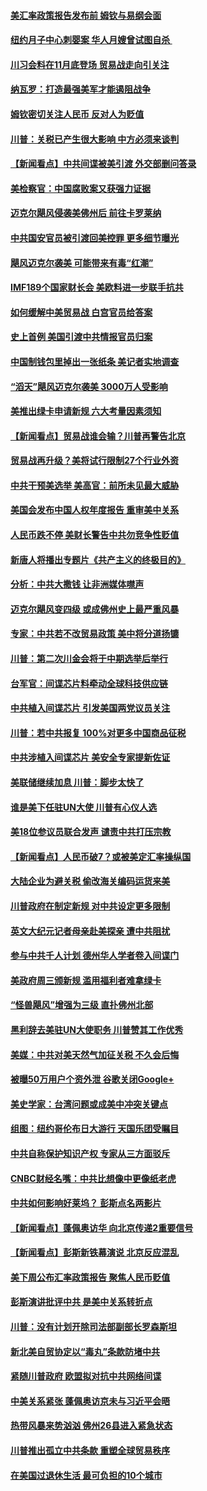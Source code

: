 #### [美汇率政策报告发布前 姆钦与易纲会面](../pages/nsc412/n10777156.md?t=10112134) 

#### [纽约月子中心刺婴案 华人月嫂曾试图自杀 ](../pages/nsc412/n10777493.md?t=10112134) 

#### [川习会料在11月底登场 贸易战走向引关注](../pages/nsc412/n10777468.md?t=10112134) 

#### [纳瓦罗：打造最强美军才能遏阻战争](../pages/nsc412/n10777382.md?t=10112134) 

#### [姆钦密切关注人民币 反对人为贬值](../pages/nsc412/n10777297.md?t=10112134) 

#### [川普：关税已产生很大影响 中方必须来谈判](../pages/nsc412/n10777141.md?t=10112134) 

#### [【新闻看点】中共间谍被美引渡 外交部删问答录](../pages/nsc412/n10777155.md?t=10112134) 

#### [美检察官：中国腐败案又获强力证据](../pages/nsc412/n10777118.md?t=10112134) 

#### [迈克尔飓风侵袭美佛州后 前往卡罗莱纳](../pages/nsc412/n10777049.md?t=10112134) 

#### [中共国安官员被引渡回美控罪 更多细节曝光](../pages/nsc412/n10775561.md?t=10112134) 

#### [飓风迈克尔袭美 可能带来有毒“红潮”](../pages/nsc412/n10776149.md?t=10112134) 

#### [IMF189个国家财长会 美欧料进一步联手抗共](../pages/nsc412/n10775397.md?t=10112134) 

#### [如何缓解中美贸易战 白宫官员给答案](../pages/nsc412/n10775590.md?t=10112134) 

#### [史上首例 美国引渡中共情报官员归案](../pages/nsc412/n10775224.md?t=10112134) 

#### [中国制钱包里掉出一张纸条 美记者实地调查](../pages/nsc412/n10775105.md?t=10112134) 

#### [“滔天”飓风迈克尔袭美 3000万人受影响](../pages/nsc412/n10775248.md?t=10112134) 

#### [美推出绿卡申请新规 六大考量因素须知](../pages/nsc412/n10774920.md?t=10112134) 

#### [【新闻看点】贸易战谁会输？川普再警告北京](../pages/nsc412/n10774769.md?t=10112134) 

#### [贸易战再升级？美将试行限制27个行业外资](../pages/nsc412/n10774978.md?t=10112134) 

#### [中共干预美选举 美高官：前所未见最大威胁](../pages/nsc412/n10774924.md?t=10112134) 

#### [美国会发布中国人权年度报告 重审美中关系](../pages/nsc412/n10774917.md?t=10112134) 

#### [人民币跌不停 美财长警告中共勿竞争性贬值](../pages/nsc412/n10774778.md?t=10112134) 

#### [新唐人将播出专题片《共产主义的终极目的》](../pages/nsc412/n10767004.md?t=10112134) 

#### [分析：中共大撒钱 让非洲媒体噤声](../pages/nsc412/n10772349.md?t=10112134) 

#### [迈克尔飓风变四级 或成佛州史上最严重风暴](../pages/nsc412/n10774142.md?t=10112134) 

#### [专家：中共若不改贸易政策 美中将分道扬镳](../pages/nsc412/n10773996.md?t=10112134) 

#### [川普：第二次川金会将于中期选举后举行](../pages/nsc412/n10773708.md?t=10112134) 

#### [台军官：间谍芯片料牵动全球科技供应链](../pages/nsc412/n10772822.md?t=10112134) 

#### [中共植入间谍芯片 引发美国两党议员关注](../pages/nsc412/n10773424.md?t=10112134) 

#### [川普：若中共报复 100%对更多中国商品征税](../pages/nsc412/n10773067.md?t=10112134) 

#### [中共涉植入间谍芯片 美安全专家提新佐证](../pages/nsc412/n10773174.md?t=10112134) 

#### [美联储继续加息 川普：脚步太快了](../pages/nsc412/n10773095.md?t=10112134) 

#### [谁是美下任驻UN大使 川普有心仪人选](../pages/nsc412/n10772974.md?t=10112134) 

#### [美18位参议员联合发声 谴责中共打压宗教](../pages/nsc412/n10767290.md?t=10112134) 

#### [【新闻看点】人民币破7？或被美定汇率操纵国](../pages/nsc412/n10772384.md?t=10112134) 

#### [大陆企业为避关税 偷改海关编码运货来美](../pages/nsc412/n10772734.md?t=10112134) 

#### [川普政府在制定新规 对中共设定更多限制](../pages/nsc412/n10772785.md?t=10112134) 

#### [英文大纪元记者母亲赴美探亲 遭中共阻扰](../pages/nsc412/n10772575.md?t=10112134) 

#### [参与中共千人计划 德州华人学者卷入间谍门](../pages/nsc412/n10772595.md?t=10112134) 

#### [美政府周三颁新规 滥用福利者难拿绿卡](../pages/nsc412/n10772436.md?t=10112134) 

#### [“怪兽飓风”增强为三级 直扑佛州北部](../pages/nsc412/n10772352.md?t=10112134) 

#### [黑利辞去美驻UN大使职务 川普赞其工作优秀](../pages/nsc412/n10772371.md?t=10112134) 

#### [美媒：中共对美天然气加征关税 不久会后悔](../pages/nsc412/n10771687.md?t=10112134) 

#### [被曝50万用户个资外泄 谷歌关闭Google+](../pages/nsc412/n10770839.md?t=10112134) 

#### [美史学家：台湾问题或成美中冲突关键点](../pages/nsc412/n10771318.md?t=10112134) 

#### [组图：纽约哥伦布日大游行 天国乐团受瞩目](../pages/nsc412/n10770597.md?t=10112134) 

#### [中共自称保护知识产权 专家从三方面驳斥](../pages/nsc412/n10770284.md?t=10112134) 

#### [CNBC财经名嘴：中共比想像中更像纸老虎](../pages/nsc412/n10770794.md?t=10112134) 

#### [中共如何影响好莱坞？ 彭斯点名两影片](../pages/nsc412/n10751048.md?t=10112134) 

#### [【新闻看点】蓬佩奥访华 向北京传递2重要信号](../pages/nsc412/n10770311.md?t=10112134) 

#### [【新闻看点】彭斯新铁幕演说 北京反应混乱](../pages/nsc412/n10770106.md?t=10112134) 

#### [美下周公布汇率政策报告 聚焦人民币贬值](../pages/nsc412/n10770338.md?t=10112134) 

#### [彭斯演讲批评中共 是美中关系转折点](../pages/nsc412/n10770135.md?t=10112134) 

#### [川普：没有计划开除司法部副部长罗森斯坦](../pages/nsc412/n10770158.md?t=10112134) 

#### [新北美自贸协定以“毒丸”条款防堵中共](../pages/nsc412/n10770165.md?t=10112134) 

#### [紧随川普政府 欧盟拟对抗中共网络间谍](../pages/nsc412/n10770155.md?t=10112134) 

#### [中美关系紧张 蓬佩奥访京未与习近平会晤](../pages/nsc412/n10770076.md?t=10112134) 

#### [热带风暴来势汹汹 佛州26县进入紧急状态](../pages/nsc412/n10769706.md?t=10112134) 

#### [川普推出孤立中共条款 重塑全球贸易秩序](../pages/nsc412/n10767738.md?t=10112134) 

#### [在美国过退休生活 最可负担的10个城市](../pages/nsc412/n10765527.md?t=10112134) 


